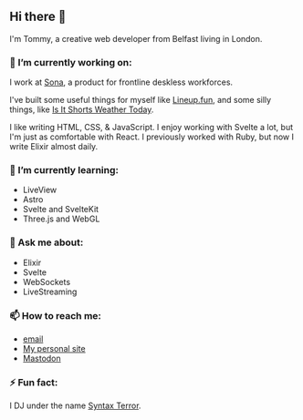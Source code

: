 ## Hi there 👋

I'm Tommy, a creative web developer from Belfast living in London.

### 🔭 I’m currently working on:

I work at [Sona](https://www.getsona.com/), a product for frontline deskless workforces.

I've built some useful things for myself like [Lineup.fun](https://lineup.fun/), and some silly things, like [Is It Shorts Weather Today](https://www.isitshortsweathertoday.com/).

I like writing HTML, CSS, & JavaScript. I enjoy working with Svelte a lot, but I'm just as comfortable with React. I previously worked with Ruby, but now I write Elixir almost daily.

### 🌱 I’m currently learning:

- LiveView
- Astro
- Svelte and SvelteKit
- Three.js and WebGL

### 💬 Ask me about:

- Elixir
- Svelte
- WebSockets
- LiveStreaming

### 📫 How to reach me:

- [email](hi@tommyp.org)
- [My personal site](https://www.tommyp.org/)
- [Mastodon](https://mastodon.social/@tommyp)

### ⚡ Fun fact:

I DJ under the name [Syntax Terror](https://soundcloud.com/syntax-terrorist).
